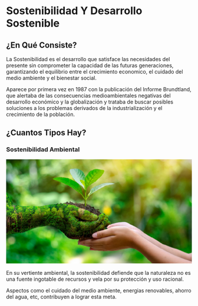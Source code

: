 # Sostenibilidad Y Desarrollo Sostenible
## ¿En Qué Consiste?

La Sostenibilidad es el desarrollo que satisface las necesidades del presente sin comprometer la capacidad de las futuras generaciones, garantizando el equilibrio entre el crecimiento economico, el cuidado del medio ambiente y el bienestar social.


Aparece por primera vez en 1987 con la publicación del Informe Brundtland, que alertaba de las consecuencias medioambientales negativas del desarrollo económico y la globalización y trataba de buscar posibles soluciones a los problemas derivados de la industrialización y el crecimiento de la población.

## ¿Cuantos Tipos Hay?

### Sostenibilidad Ambiental
![vital](img/vital.png)

En su vertiente ambiental, la sostenibilidad defiende que la naturaleza no es una fuente ingotable de recursos y vela por su protección y uso racional.

Aspectos como el cuidado del medio ambiente, energias renovables, ahorro del agua, etc, contribuyen a lograr esta meta.

